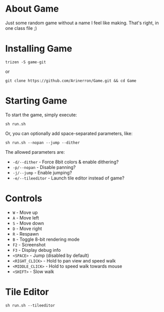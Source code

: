# About Game
Just some random game without a name I feel like making. That's right, in one class file ;)

# Installing Game
```
trizen -S game-git
```

or

```
git clone https://github.com/Arinerron/Game.git && cd Game
```

# Starting Game
To start the game, simply execute:
```
sh run.sh
```

Or, you can optionally add space-separated parameters, like:
```
sh run.sh --nopan --jump --dither
```

The allowed parameters are:
- `-d/--dither` - Force 8bit colors & enable dithering?
- `-p/--nopan` - Disable panning?
- `-j/--jump` - Enable jumping?
- `-e/--tileeditor` - Launch tile editor instead of game?

# Controls
- `W` - Move up
- `A` - Move left
- `S` - Move down
- `D` - Move right
- `R` - Respawn
- `B` - Toggle 8-bit rendering mode
- `F2` - Screenshot
- `F3` - Display debug info
- `<SPACE>` - Jump (disabled by default)
- `<RIGHT_CLICK>` - Hold to pan view and speed walk
- `<MIDDLE_CLICK>` - Hold to speed walk towards mouse
- `<SHIFT>` - Slow walk

# Tile Editor
```
sh run.sh --tileeditor
```
